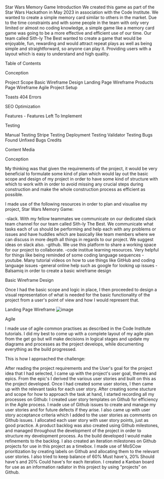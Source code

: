 Star Wars Memory Game
Introduction
We created this game as part of the Star Wars Hackathon in May 2023 in association with the Code Institute. We wanted to create a simple memory card similar to others in the market. Due to the time constraints and with some people in the team with only very limited or almost no coding knowledge, a simple game like a memory card game was going to be a more effective and efficient use of our time. Our team called Sith-ly The Best wanted to create a game that would be enjoyable, fun, rewarding and would attract repeat plays as well as being simple and straightforward, so anyone can play it. 
Providing users with a layout which is easy to understand and high quality.

Table of Contents

Conception

Project Scope
Basic Wireframe Design
Landing Page Wireframe
Products Page Wireframe
Agile
Project Setup




Toasts
404 Errors


SEO Optimization

Features - Features Left To Implement

Testing

Manual Testing
Stripe Testing
Deployment Testing
Validator Testing
Bugs Found
Unfixed Bugs
Credits

Content
Media




Conception

My thinking was that given the requirements of the project, it would be very beneficial to formulate some kind of plan which would lay out the basic scope and design of my project in order to have some kind of structure with which to work with in order to avoid missing any crucial steps during construction and make the whole construction process as efficient as possible.

I made use of the following resources in order to plan and visualise my project, Star Wars Memory Game:

-slack. With my fellow teammates we communicate on our dedicated slack team channel for our team called Sith-ly The Best. We communicate what tasks each of us should be performing and help each with any problems or issues and have huddles which are basically like team members where we can discuss in more depth all things in regards to our project. We suggest ideas on slack also.
-github. We use this platform to share a working space for our project to collaborate.
-code institue learning resources. Very helpful for things like being reminded of some coding language sequences
-youtube. Many tutorial videos on how to use things like GitHub and coding language issues
-general online help such as google for looking up issues
-Balsamiq in order to create a basic wireframe design 


Basic Wireframe Design

Once I had the basic scope and logic in place, I then proceeded to design a visual representation of what is needed for the basic functionality of the project from a user's point of view and how I would represent that.

Landing Page Wireframe
![image](https://github.com/IrishDermot/sith_ly_the_best/assets/132934139/506d21a1-6f44-442a-9f94-b4346a524de0)

Agile

I made use of agile common practises as described in the Code Institute tutorials. I did my best to come up with a complete layout of my agile plan from the get go but will make decisions in logical stages and update my diagrams and processes as the project develops, while documenting everything as the build progressed.

This is how I approached the challenge:

After reading the project requirements and the User's goal for the project idea that I had selected, I came up with the project's user goal, themes and epics.
From the epic's I derived the various user stories and built on this as the project developed.
Once I had created some user stories, I then came up with the relevant tasks for each user story.
After creating some stucture and scope for how to approach the task at hand, I started recording all my processes on Github:
I created user story templates on Github for efficiency in the Agile process.
I made use of Github issues to create and manage my user stories and for future defects if they arise.
I also came up with user story acceptance criteria which I added to the user stories as comments on Github issues.
I allocated each user story with user story points, just as good practice.
A product backlog was also created using Github milestones, and managed throughout the development of the project in order to structure my development process.
As the build developed I would make refinements to the backlog.
I also created an iteration milestones on Github projects for use in this project as a timebox.
I made use of MoSCow prioritization by creating labels on Github and allocating them to the relevant user stories.
I also tried to keep balance of 60% Must have's, 20% Should have's and 20% Could have's for each iteration.
I created a Kanban board for use as an information radiator in this project by using "projects" on Github.




